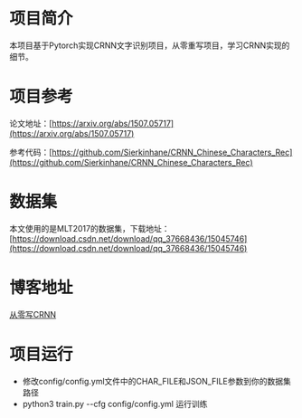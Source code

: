 # 项目简介
本项目基于Pytorch实现CRNN文字识别项目，从零重写项目，学习CRNN实现的细节。

# 项目参考
论文地址：[https://arxiv.org/abs/1507.05717](https://arxiv.org/abs/1507.05717)

参考代码：[https://github.com/Sierkinhane/CRNN_Chinese_Characters_Rec](https://github.com/Sierkinhane/CRNN_Chinese_Characters_Rec)

# 数据集
本文使用的是MLT2017的数据集，下载地址：[https://download.csdn.net/download/qq_37668436/15045746](https://download.csdn.net/download/qq_37668436/15045746)


# 博客地址
[从零写CRNN](https://blog.csdn.net/qq_37668436/article/details/113642808)

# 项目运行
- 修改config/config.yml文件中的CHAR_FILE和JSON_FILE参数到你的数据集路径
- python3 train.py --cfg config/config.yml 运行训练
